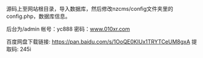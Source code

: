 源码上至网站根目录，导入数据库，然后修改nzcms/config文件夹里的config.php，数据库信息。


后台为/admin  帐号：yc888 密码：www.010xr.com

百度网盘下载链接: https://pan.baidu.com/s/1OoQE0KIUx1TRYTCeUM8gxA 提取码: 245i 